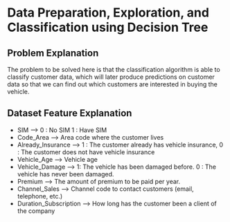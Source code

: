 # **Data Preparation, Exploration, and Classification using Decision Tree**

## **Problem Explanation**

The problem to be solved here is that the classification algorithm is able to classify customer data, which will later produce predictions on customer data so that we can find out which customers are interested in buying the vehicle.

## **Dataset Feature Explanation**
- SIM --> 0 : No SIM 1 : Have SIM
- Code_Area --> Area code where the customer lives
- Already_Insurance --> 1 : The customer already has vehicle insurance, 0 : The customer does not have vehicle insurance
- Vehicle_Age --> Vehicle age
- Vehicle_Damage --> 1: The vehicle has been damaged before. 0 : The vehicle has never been damaged.
- Premium --> The amount of premium to be paid per year.
- Channel_Sales --> Channel code to contact customers (email, telephone, etc.)
- Duration_Subscription --> How long has the customer been a client of the company
